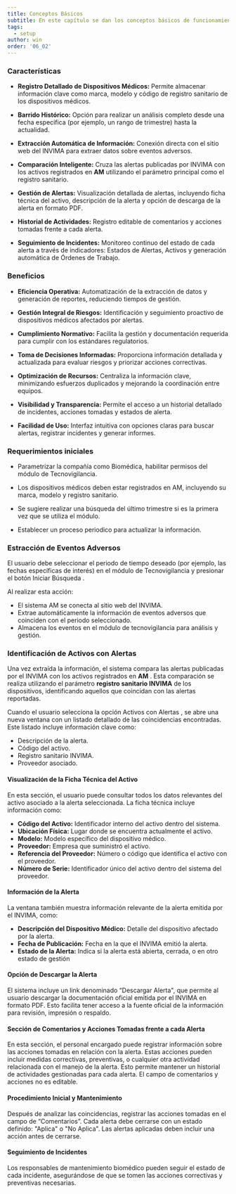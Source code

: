 ```yaml
---
title: Conceptos Básicos
subtitle: En este capítulo se dan los conceptos básicos de funcionamiento del módulo.
tags:
  - setup
author: win
order: '06_02'
---
```




### Características

- **Registro Detallado de Dispositivos Médicos:** Permite almacenar información clave como marca, modelo y código de registro sanitario de los dispositivos médicos.

- **Barrido Histórico:** Opción para realizar un análisis completo desde una fecha específica (por ejemplo, un rango de trimestre) hasta la actualidad.

- **Extracción Automática de Información:** Conexión directa con el sitio web del INVIMA para extraer datos sobre eventos adversos.

- **Comparación Inteligente:** Cruza las alertas publicadas por INVIMA con los activos registrados en **AM** utilizando el parámetro principal como el registro sanitario.

- **Gestión de Alertas:** Visualización detallada de alertas, incluyendo ficha técnica del activo, descripción de la alerta y opción de descarga de la alerta en formato PDF.

- **Historial de Actividades:** Registro editable de comentarios y acciones tomadas frente a cada alerta.


- **Seguimiento de Incidentes:** Monitoreo continuo del estado de cada alerta a través de indicadores:  Estados de Alertas, Activos y generación automática de Órdenes de Trabajo. 



### Beneficios 

- **Eficiencia Operativa:** Automatización de la extracción de datos y generación de reportes, reduciendo tiempos de gestión.

- **Gestión Integral de Riesgos:** Identificación y seguimiento proactivo de dispositivos médicos afectados por alertas.

- **Cumplimiento Normativo:** Facilita la gestión y documentación requerida para cumplir con los estándares regulatorios.


- **Toma de Decisiones Informadas:** Proporciona información detallada y actualizada para evaluar riesgos y priorizar acciones correctivas.


- **Optimización de Recursos:** Centraliza la información clave, minimizando esfuerzos duplicados y mejorando la coordinación entre equipos.



- **Visibilidad y Transparencia:** Permite el acceso a un historial detallado de incidentes, acciones tomadas y estados de alerta.


- **Facilidad de Uso:** Interfaz intuitiva con opciones claras para buscar alertas, registrar incidentes y generar informes.

### Requerimientos iniciales 

- Parametrizar la compañía como Biomédica, habilitar permisos del módulo de Tecnovigilancia. 

- Los dispositivos médicos deben estar registrados en AM, incluyendo su marca, modelo y registro sanitario.

- Se sugiere realizar una búsqueda del último trimestre si es la primera vez que se utiliza el módulo.

- Establecer un proceso periodico para actualizar la información.


### Estracción de Eventos Adversos



El usuario debe seleccionar el periodo de tiempo deseado (por ejemplo, las fechas específicas de interés) en el módulo de <a class="btn cl-white bg-blue px-3">Tecnovigilancia</a>
y presionar el botón <a class="btn cl-blue bg-gray px-6"> Iniciar Búsqueda </a>. 

Al realizar esta acción:

- El sistema AM  se conecta al sitio web del INVIMA.
- Extrae automáticamente la información de eventos adversos que coinciden con el periodo seleccionado.
- Almacena los eventos en el módulo de tecnovigilancia para análisis y gestión.


### Identificación de Activos con Alertas

Una vez extraída la información, el sistema compara las alertas publicadas por el INVIMA con los activos registrados en **AM** . Esta comparación se realiza utilizando el parámetro **registro sanitario INVIMA** de los dispositivos, identificando aquellos que coincidan con las alertas reportadas.

Cuando el usuario selecciona la opción <a class="btn cl-red bg-white px-6"> Activos con Alertas </a>, se abre una nueva ventana con un listado detallado de las coincidencias encontradas. Este listado incluye información clave como:


- Descripción de la alerta.
- Código del activo.
- Registro sanitario INVIMA.
- Proveedor asociado.


#### Visualización de la Ficha Técnica del Activo


En esta sección, el usuario puede consultar todos los datos relevantes del activo asociado a la alerta seleccionada. La ficha técnica incluye información como:


- **Código del Activo:** Identificador interno del activo dentro del sistema.
- **Ubicación Física:** Lugar donde se encuentra actualmente el activo.
- **Modelo:** Modelo específico del dispositivo médico.
- **Proveedor:** Empresa que suministró el activo.
- **Referencia del Proveedor:** Número o código que identifica el activo con el proveedor.
- **Número de Serie:** Identificador único del activo dentro del sistema del proveedor.


#### Información de la Alerta

La ventana también muestra información relevante de la alerta emitida por el INVIMA, como:

- **Descripción del Dispositivo Médico:** Detalle del dispositivo afectado por la alerta.
- **Fecha de Publicación:** Fecha en la que el INVIMA emitió la alerta.
- **Estado de la Alerta:** Indica si la alerta está abierta, cerrada, o en otro estado de gestión


#### Opción de Descargar la Alerta

El sistema incluye un link denominado “Descargar Alerta", que permite al usuario descargar la documentación oficial emitida por el INVIMA en formato PDF. Esto facilita tener acceso a la fuente oficial de la información para revisión, impresión o respaldo.


#### Sección de Comentarios y Acciones Tomadas frente a cada Alerta

En esta sección, el personal encargado puede registrar información sobre las acciones tomadas en relación con la alerta. Estas acciones pueden incluir medidas correctivas, preventivas, o cualquier otra actividad relacionada con el manejo de la alerta. Esto permite mantener un historial de actividades gestionadas para cada alerta. El campo de comentarios y acciones no es editable.


#### Procedimiento Inicial y Mantenimiento
Después de analizar las coincidencias, registrar las acciones tomadas en el campo de “Comentarios”.
Cada alerta debe cerrarse con un estado definido: "Aplica" o "No Aplica". Las alertas aplicadas deben incluir una acción antes de cerrarse.


#### Seguimiento de Incidentes

Los responsables de mantenimiento biomédico pueden seguir el estado de cada incidente, asegurándose de que se tomen las acciones correctivas y preventivas necesarias.
